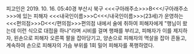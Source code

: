 피고인은 2019. 10. 16. 05:40경 부산시 북구 <<<구아래주소>>>B<<</구아래주소>>>에 있는 피해자 <<<내국인이름>>>C<<</내국인이름>>>(23세)가 운영하는 <<<편의점>>>D<<</편의점>>>편의점 내에서 술에 취하여 피해자에게 "행님이 왔는데 이런 식으로 대접을 하나"라며 시비를 걸며 행패를 부리고, 피해자가 이를 제지하자, 왼손으로 피해자 오른쪽 팔을 잡아당기고, 양손으로 피해자의 멱살을 잡아 흔들고, 계속하여 손으로 피해자의 가슴 부위를 1회 밀어 피해자를 폭행하였다.